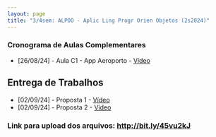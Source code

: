 ```yaml
---
layout: page
title: "3/4sem: ALPOO - Aplic Ling Progr Orien Objetos (2s2024)"
---
```


### Cronograma de Aulas Complementares

- [26/08/24] - Aula C1 - App Aeroporto - <a href="/alpoo/aeroporto.mp4" target="_blank">Vídeo</a>

## Entrega de Trabalhos

- [02/09/24] - Proposta 1 - <a href="/alpoo/proposta1.pdf" target="_blank">Vídeo</a>
- [02/09/24] - Proposta 2 - <a href="/alpoo/proposta2.pdf" target="_blank">Vídeo</a>

### Link para upload dos arquivos: <a href="http://bit.ly/45vu2kJ" target="_blank">http://bit.ly/45vu2kJ</a>
